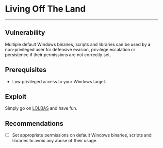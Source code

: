 # Living Off The Land
---

## Vulnerability

Multiple default Windows binaries, scripts and libraries can be used by a non-privileged user for defensive evasion, privilege escalation or persistence if their permissions are not correctly set. 

## Prerequisites

* Low privileged access to your Windows target.

## Exploit

Simply go on [LOLBAS](https://lolbas-project.github.io/) and have fun.

## Recommendations

- [ ] Set appropriate permissions on default Windows binaries, scripts and libraries to avoid any abuse of their usage.